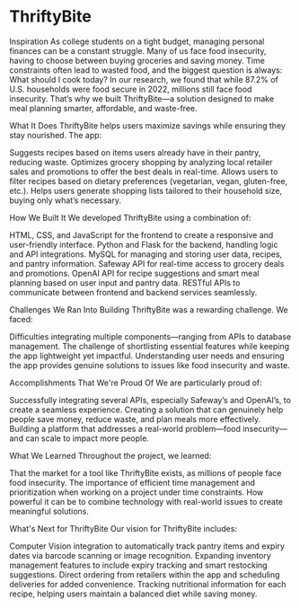 # ThriftyBite
Inspiration
As college students on a tight budget, managing personal finances can be a constant struggle. Many of us face food insecurity, having to choose between buying groceries and saving money. Time constraints often lead to wasted food, and the biggest question is always: What should I cook today? In our research, we found that while 87.2% of U.S. households were food secure in 2022, millions still face food insecurity. That’s why we built ThriftyBite—a solution designed to make meal planning smarter, affordable, and waste-free.

What It Does
ThriftyBite helps users maximize savings while ensuring they stay nourished. The app:

Suggests recipes based on items users already have in their pantry, reducing waste. Optimizes grocery shopping by analyzing local retailer sales and promotions to offer the best deals in real-time. Allows users to filter recipes based on dietary preferences (vegetarian, vegan, gluten-free, etc.). Helps users generate shopping lists tailored to their household size, buying only what’s necessary.

How We Built It
We developed ThriftyBite using a combination of:

HTML, CSS, and JavaScript for the frontend to create a responsive and user-friendly interface. Python and Flask for the backend, handling logic and API integrations. MySQL for managing and storing user data, recipes, and pantry information. Safeway API for real-time access to grocery deals and promotions. OpenAI API for recipe suggestions and smart meal planning based on user input and pantry data. RESTful APIs to communicate between frontend and backend services seamlessly.

Challenges We Ran Into
Building ThriftyBite was a rewarding challenge. We faced:

Difficulties integrating multiple components—ranging from APIs to database management. The challenge of shortlisting essential features while keeping the app lightweight yet impactful. Understanding user needs and ensuring the app provides genuine solutions to issues like food insecurity and waste.

Accomplishments That We're Proud Of
We are particularly proud of:

Successfully integrating several APIs, especially Safeway’s and OpenAI’s, to create a seamless experience. Creating a solution that can genuinely help people save money, reduce waste, and plan meals more effectively. Building a platform that addresses a real-world problem—food insecurity—and can scale to impact more people.

What We Learned
Throughout the project, we learned:

That the market for a tool like ThriftyBite exists, as millions of people face food insecurity. The importance of efficient time management and prioritization when working on a project under time constraints. How powerful it can be to combine technology with real-world issues to create meaningful solutions.

What's Next for ThriftyBite
Our vision for ThriftyBite includes:

Computer Vision integration to automatically track pantry items and expiry dates via barcode scanning or image recognition. Expanding inventory management features to include expiry tracking and smart restocking suggestions. Direct ordering from retailers within the app and scheduling deliveries for added convenience. Tracking nutritional information for each recipe, helping users maintain a balanced diet while saving money.
